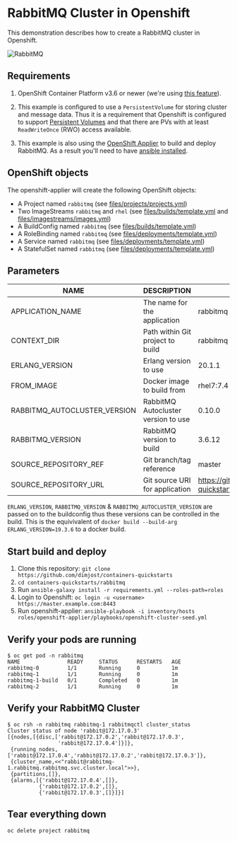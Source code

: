 # RabbitMQ Cluster in Openshift

This demonstration describes how to create a RabbitMQ cluster in Openshift.

![RabbitMQ](images/RabbitMQ-logo.svg "RabbitMQ")

## Requirements
1. OpenShift Container Platform v3.6 or newer (we're using [this feature](https://docs.openshift.com/container-platform/3.6/dev_guide/managing_images.html#using-is-with-k8s)).
2. This example is configured to use a `PersistentVolume` for storing cluster and message data. Thus it is a requirement that Openshift is configured to support [Persistent Volumes](https://docs.openshift.com/container-platform/latest/dev_guide/persistent_volumes.html) and that there are PVs with at least `ReadWriteOnce` (RWO) access available.

3. This example is also using the [OpenShift Applier](https://github.com/dimjost/openshift-applier) to build and deploy RabbitMQ. As a result you'll need to have [ansible installed](http://docs.ansible.com/ansible/latest/intro_installation.html).

## OpenShift objects
The openshift-applier will create the following OpenShift objects:
* A Project named `rabbitmq` (see [files/projects/projects.yml](files/projects/projects.yml))
* Two ImageStreams `rabbitmq` and `rhel` (see [files/builds/template.yml](files/builds/template.yml) and [files/imagestreams/images.yml](files/imagestreams/images.yml))
* A BuildConfig named `rabbitmq` (see [files/builds/template.yml](files/builds/template.yml))
* A RoleBinding named `rabbitmq` (see [files/deployments/template.yml](files/deployments/template.yml))
* A Service named `rabbitmq` (see [files/deployments/template.yml](files/deployments/template.yml))
* A StatefulSet named `rabbitmq` (see [files/deployments/template.yml](files/deployments/template.yml))

## Parameters
| NAME                         | DESCRIPTION                         | VALUE
| ---------------------------- | ----------------------------------- | ---------------------------------------------------- |
| APPLICATION_NAME             | The name for the application        | rabbitmq                                             |
| CONTEXT_DIR                  | Path within Git project to build    | rabbitmq                                             |
| ERLANG_VERSION               | Erlang version to use               | 20.1.1                                               |
| FROM_IMAGE                   | Docker image to build from          | rhel7:7.4                                            |
| RABBITMQ_AUTOCLUSTER_VERSION | RabbitMQ Autocluster version to use | 0.10.0                                               |
| RABBITMQ_VERSION             | RabbitMQ version to build           | 3.6.12                                               |
| SOURCE_REPOSITORY_REF        | Git branch/tag reference            | master                                               |
| SOURCE_REPOSITORY_URL        | Git source URI for application      | https://github.com/dimjost/containers-quickstarts |

`ERLANG_VERSION`, `RABBITMQ_VERSION` & `RABBITMQ_AUTOCLUSTER_VERSION` are passed on to the buildconfig thus these versions can be controlled in the build.
This is the equivivalent of `docker build --build-arg ERLANG_VERSION=19.3.6` to a docker build.

## Start build and deploy
1. Clone this repository:
   `git clone https://github.com/dimjost/containers-quickstarts`
2. `cd containers-quickstarts/rabbitmq`
3. Run `ansible-galaxy install -r requirements.yml --roles-path=roles`
4. Login to Openshift: `oc login -u <username> https://master.example.com:8443`
5. Run openshift-applier: `ansible-playbook -i inventory/hosts roles/openshift-applier/playbooks/openshift-cluster-seed.yml`

## Verify your pods are running
```
$ oc get pod -n rabbitmq
NAME               READY     STATUS      RESTARTS   AGE
rabbitmq-0         1/1       Running     0          1m
rabbitmq-1         1/1       Running     0          1m
rabbitmq-1-build   0/1       Completed   0          1m
rabbitmq-2         1/1       Running     0          1m
```

## Verify your RabbitMQ Cluster
```
$ oc rsh -n rabbitmq rabbitmq-1 rabbitmqctl cluster_status
Cluster status of node 'rabbit@172.17.0.3'
[{nodes,[{disc,['rabbit@172.17.0.2','rabbit@172.17.0.3',
                'rabbit@172.17.0.4']}]},
 {running_nodes,['rabbit@172.17.0.4','rabbit@172.17.0.2','rabbit@172.17.0.3']},
 {cluster_name,<<"rabbit@rabbitmq-1.rabbitmq.rabbitmq.svc.cluster.local">>},
 {partitions,[]},
 {alarms,[{'rabbit@172.17.0.4',[]},
          {'rabbit@172.17.0.2',[]},
          {'rabbit@172.17.0.3',[]}]}]
```

## Tear everything down
`oc delete project rabbitmq`
